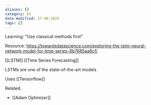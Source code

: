```yaml
---
aliases: []
category: DS
date modified: 27-09-2025
tags: []
---
```

Learning: "Use classical methods first"

Resource: https://towardsdatascience.com/exploring-the-lstm-neural-network-model-for-time-series-8b7685aa8cf/

[[LSTM]]
[[Time Series Forecasting]]

LSTMs are one of the state-of-the-art models

Uses [[Tensorflow]]

Related:
- [[Adam Optimizer]]
